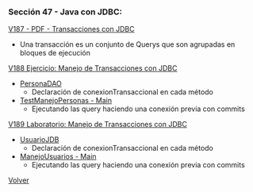 ### Sección 47 - Java con JDBC: 

[V187 - PDF - Transacciones con JDBC](Apuntes/CJDBC-A-Leccion-TransaccionesJDBC.pdf)
 - Una transacción es un conjunto de Querys que son agrupadas en bloques 
    de ejecución

[V188 Ejercicio: Manejo de Transacciones con JDBC](V187_Leccion_Transacciones_con_JDBC/src/main/java)
- [PersonaDAO](V187_Leccion_Transacciones_con_JDBC/src/main/java/datos/PersonaDAO.java)
    * Declaración de conexionTransaccional en cada método
- [TestManejoPersonas - Main](V187_Leccion_Transacciones_con_JDBC/src/main/java/test/TestManejoPersonas.java)
    * Ejecutando las query haciendo una conexión previa con
            commits

[V189 Laboratorio: Manejo de Transacciones con JDBC](V189_Laboratorio_Manejo_de_Transacciones_con_JDBC/src/main/java)
- [UsuarioJDB](V189_Laboratorio_Manejo_de_Transacciones_con_JDBC/src/main/java/datos/UsuarioJDBC.java) 
    * Declaración de conexionTransaccional en cada método
- [ManejoUsuarios - Main](V189_Laboratorio_Manejo_de_Transacciones_con_JDBC/src/main/java/test/ManejoUsuarios.java)
    * Ejecutando las query haciendo una conexión previa con
            commits


[Volver](../)